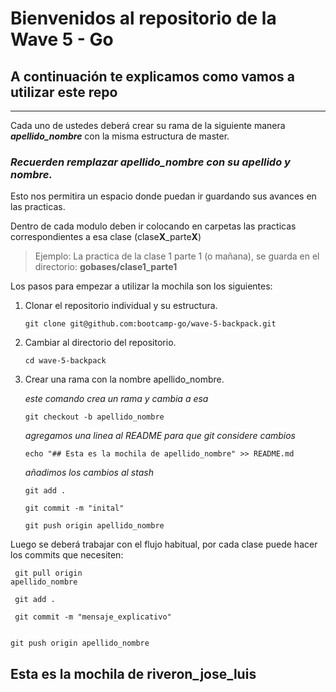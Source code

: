 # Bienvenidos al repositorio de la Wave 5 - Go
## A continuación te explicamos como vamos a utilizar este repo
---

Cada uno de ustedes deberá crear su rama de la siguiente manera _**apellido_nombre**_ con la misma estructura de master.

### _Recuerden remplazar **apellido_nombre** con su **apellido** y **nombre**._

Esto nos permitira un espacio donde puedan ir guardando sus avances en las practicas.

Dentro de cada modulo deben ir colocando en carpetas las practicas correspondientes a esa clase (clase**X**_parte**X**)

> Ejemplo: La practica de la clase 1 parte 1 (o mañana), se guarda en el directorio:
    **gobases/clase1_parte1**

Los pasos para empezar a utilizar la mochila son los siguientes:

1. Clonar el repositorio individual y su estructura.
    <pre><code>git clone git@github.com:bootcamp-go/wave-5-backpack.git</pre></code>
2. Cambiar al directorio del repositorio.
    <pre><code>cd wave-5-backpack</pre></code>
3. Crear una rama con la nombre apellido_nombre.

    *este comando crea un rama y cambia a esa*
    <pre><code>git checkout -b apellido_nombre</pre></code>
    *agregamos una linea al README para que git considere cambios*
    <pre><code>echo "## Esta es la mochila de apellido_nombre" >> README.md</pre></code>
    *añadimos los cambios al stash*
    <pre><code>git add . </pre></code>
    <pre><code>git commit -m "inital" </pre></code>
    <pre><code>git push origin apellido_nombre</pre></code>
Luego se deberá trabajar con el flujo habitual, por cada clase puede hacer los commits que necesiten:
    <pre><code> git pull origin apellido_nombre</pre></code>
    <pre><code> git add .</pre></code>
    <pre><code> git commit -m "mensaje_explicativo"</pre></code>
    <pre><code> git push origin apellido_nombre</pre></code>
## Esta es la mochila de riveron_jose_luis

